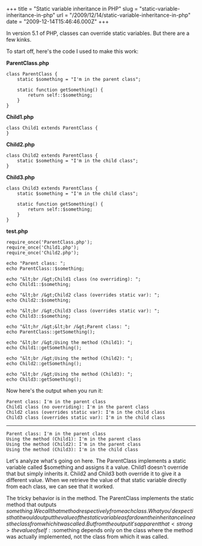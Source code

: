 +++
title = "Static variable inheritance in PHP"
slug = "static-variable-inheritance-in-php"
url = "/2009/12/14/static-variable-inheritance-in-php"
date = "2009-12-14T15:46:46.000Z"
+++

In version 5.1 of PHP, classes can override static variables. But there are a few kinks.

To start off, here's the code I used to make this work:

<strong>ParentClass.php</strong>

    class ParentClass {
        static $something = "I'm in the parent class";

        static function getSomething() {
            return self::$something;
        }
    }

<strong>Child1.php</strong>

    class Child1 extends ParentClass {
    }
    

<strong>Child2.php</strong>

    class Child2 extends ParentClass {
        static $something = "I'm in the child class";
    }

<strong>Child3.php</strong>

    class Child3 extends ParentClass {
        static $something = "I'm in the child class";

        static function getSomething() {
            return self::$something;
        }
    }

<strong>test.php</strong>

    require_once('ParentClass.php');
    require_once('Child1.php');
    require_once('Child2.php');

    echo "Parent class: ";
    echo ParentClass::$something;

    echo "&lt;br /&gt;Child1 class (no overriding): ";
    echo Child1::$something;

    echo "&lt;br /&gt;Child2 class (overrides static var): ";
    echo Child2::$something;

    echo "&lt;br /&gt;Child3 class (overrides static var): ";
    echo Child3::$something;

    echo "&lt;hr /&gt;&lt;br /&gt;Parent class: ";
    echo ParentClass::getSomething();

    echo "&lt;br /&gt;Using the method (Child1): ";
    echo Child1::getSomething();

    echo "&lt;br /&gt;Using the method (Child2): ";
    echo Child2::getSomething();

    echo "&lt;br /&gt;Using the method (Child3): ";
    echo Child3::getSomething();
    

Now here's the output when you run it:

    Parent class: I'm in the parent class
    Child1 class (no overriding): I'm in the parent class
    Child2 class (overrides static var): I'm in the child class
    Child3 class (overrides static var): I'm in the child class

---

    Parent class: I'm in the parent class
    Using the method (Child1): I'm in the parent class
    Using the method (Child2): I'm in the parent class
    Using the method (Child3): I'm in the child class

Let's analyze what's going on here. The ParentClass implements a static variable called $something and assigns it a value. Child1 doesn't override that but simply inherits it. Child2 and Child3 both override it to give it a different value. When we retrieve the value of that static variable directly from each class, we can see that it worked.

The tricky behavior is in the method. The ParentClass implements the static method that outputs $something. We call that method respectively from each class. What you'd expect is that it would output the value of the static variable as far down the inheritance line as the class from which it was called. But from the output it's apparent that <strong>the value of self::$something depends only on the class where the method was actually implemented, not the class from which it was called</strong>.
